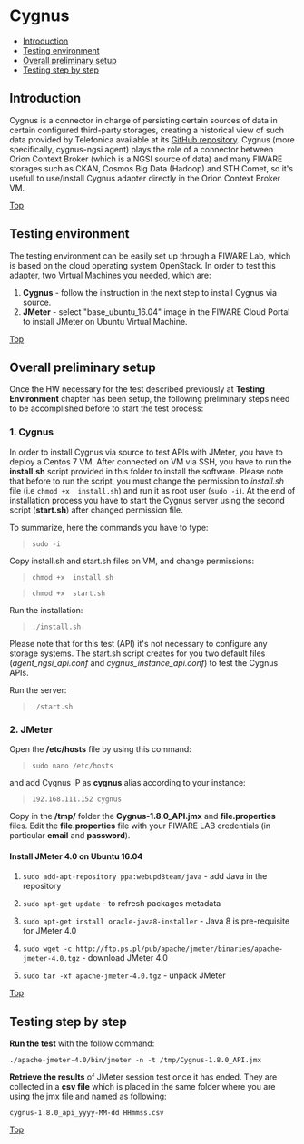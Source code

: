 # Cygnus #

* [Introduction](#introduction)
* [Testing environment](#testing-environment)
* [Overall preliminary setup](#overall-preliminary-setup)
* [Testing step by step](#testing-step-by-step)

## Introduction ##

Cygnus is a connector in charge of persisting certain sources of data in certain configured third-party storages, creating a historical view of such data provided by Telefonica available at its [GitHub repository](https://github.com/telefonicaid/fiware-cygnus). Cygnus (more specifically, cygnus-ngsi agent) plays the role of a connector between Orion Context Broker (which is a NGSI source of data) and many FIWARE storages such as CKAN, Cosmos Big Data (Hadoop) and STH Comet, so it's usefull to use/install Cygnus adapter directly in the Orion Context Broker VM. 

[Top](#cygnus)

## Testing environment ##

The testing environment can be easily set up through a FIWARE Lab, which is based on the cloud operating system OpenStack. 
In order to test this adapter, two Virtual Machines you needed, which are: 

1. **Cygnus** - follow the instruction in the next step to install Cygnus via source. 
2. **JMeter** - select "base_ubuntu_16.04" image in the FIWARE Cloud Portal to install JMeter on Ubuntu Virtual Machine.

[Top](#cygnus)

## Overall preliminary setup ##

Once the HW necessary for the test described previously at **Testing Environment** chapter has been setup, the following preliminary steps need to be accomplished before to start the test process:

### 1. Cygnus ###

In order to install Cygnus via source to test APIs with JMeter, you have to deploy a Centos 7 VM.
After connected on VM via SSH, you have to run the **install.sh** script provided in this folder to install the software. 
Please note that before to run the script, you must change the permission to *install.sh* file (i.e `chmod +x  install.sh`) and run it as root user (`sudo -i`). 
At the end of installation process you have to start the Cygnus server using the second script (**start.sh**) after changed permission file.

To summarize, here the commands you have to type:

> `sudo -i`

Copy install.sh and start.sh files on VM, and change permissions:

> `chmod +x  install.sh`

> `chmod +x  start.sh`


Run the installation:

> `./install.sh`


Please note that for this test (API) it's not necessary to configure any storage systems. The start.sh script creates for you two default files (*agent_ngsi_api.conf* and *cygnus_instance_api.conf*) to test the Cygnus APIs. 

Run the server:

> `./start.sh`
 

### 2. JMeter ###

Open the **/etc/hosts** file by using this command:

> `sudo nano /etc/hosts` 

and add Cygnus IP as **cygnus** alias according to your instance: 

> `192.168.111.152 cygnus`


Copy in the **/tmp/** folder the **Cygnus-1.8.0_API.jmx** and **file.properties** files.
Edit the **file.properties** file with your FIWARE LAB credentials (in particular **email** and **password**).


#### Install JMeter 4.0 on Ubuntu 16.04 ####

1. `sudo add-apt-repository ppa:webupd8team/java` - add Java in the repository

2. `sudo apt-get update` - to refresh packages metadata

3. `sudo apt-get install oracle-java8-installer` - Java 8 is pre-requisite for JMeter 4.0

4. `sudo wget -c http://ftp.ps.pl/pub/apache/jmeter/binaries/apache-jmeter-4.0.tgz` - download JMeter 4.0

5. `sudo tar -xf apache-jmeter-4.0.tgz` - unpack JMeter

[Top](#cygnus)

## Testing step by step ##

**Run the test** with the follow command: 

`./apache-jmeter-4.0/bin/jmeter -n -t /tmp/Cygnus-1.8.0_API.jmx`

**Retrieve the results** of JMeter session test once it has ended. They are collected in a **csv file** which is placed in the same folder where you are using the jmx file and named as following: 

`cygnus-1.8.0_api_yyyy-MM-dd HHmmss.csv`

[Top](#cygnus)
